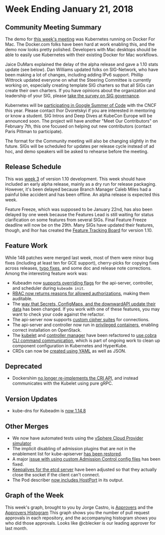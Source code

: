 # Week Ending January 21, 2018

## Community Meeting Summary

The demo for [this week's meeting](https://www.youtube.com/watch?v=x67RK7W-BnM) was Kubernetes running on Docker For Mac.  The Docker.com folks have been hard at work enabling this, and the demo now looks pretty polished.  Developers with Mac desktops should be able to easily use Kubernetes with their existing Docker for Mac workflows.

Jaice DuMars explained the delay of the alpha release and gave a 1.10 stats update (see below).  Dan Williams updated folks on SIG-Network, who have been making a lot of changes, including adding IPv6 support. Phillip Wittrock updated everyone on what the Steering Committee is currently working on, especially creating template SIG charters so that all SIGs can create their own charters.  If you have opinions about the organization and leadership of your SIG, please [take the survey on SIG governance](https://goo.gl/Zm81Ly).

Kubernetes will be [participating in Google Summer of Code](https://github.com/cncf/soc) with the CNCF this year.  Please contact Ihor Dvoretskyi if you are interested in mentoring or know a student.  SIG Intros and Deep Dives at KubeCon Europe will be announced soon.  The project will have another "Meet Our Contributors" on February 7th, this one focused on helping out new contributors (contact Paris Pittman to participate).

The format for the Community meeting will also be changing slightly in the future.  SIGs will be scheduled for updates per release cycle instead of ad hoc, and demo speakers will be asked to rehearse before the meeting.

## Release Schedule

This was [week 3](https://github.com/kubernetes/sig-release/blob/master/releases/release-1.10/release-1.10.md) of version 1.10 development.   This week should have included an early alpha release, mainly as a dry run for release packaging.  However, it's been delayed because Branch Manager Caleb Miles had a painful bike accident and has been offline.  An alpha release is expected this week.

Feature Freeze, which was supposed to be January 22nd, has also been delayed by one week because the Features Lead is still waiting for status clarification on some features from several SIGs.  Final Feature Freeze deadline will now be on the 29th.  Many SIGs have updated their features, though, and Ihor has created the [Feature Tracking Board](https://docs.google.com/spreadsheets/d/17bZrKTk8dOx5nomLrD1-93uBfajK5JS-v1o-nCLJmzE/edit?usp=sharing) for version 1.10.

## Feature Work

While 148 patches were merged last week, most of them were minor bug fixes (including at least ten for GCE support), cherry-picks for copying fixes across releases, [typo fixes](https://github.com/kubernetes/kubernetes/pull/50286), and some doc and release note corrections.  Among the interesting feature work was:

* Kubeadm now [supports overriding flags](https://github.com/kubernetes/kubernetes/pull/58080) for the api-server, controller, and scheduler during `kubeadm init`.
* [RBAC now returns reasons for allowed authorizations](https://github.com/kubernetes/kubernetes/pull/58531), making them auditable.
* The [way that Secrets, ConfigMaps, and the downwardAPI update their data](https://github.com/kubernetes/kubernetes/pull/57422) has been changed.  If you work with one of these features, you may want to check your code against the refactor.
* The api-server now supports [custom cipher suites](https://github.com/kubernetes/kubernetes/pull/48859) for connections.
* The api-server and controller now run in [privileged containers](https://github.com/kubernetes/kubernetes/pull/57561), enabling correct installation on OpenStack.
* The [kubelet](https://github.com/kubernetes/kubernetes/pull/58405) and [controller manager](https://github.com/kubernetes/kubernetes/pull/58398) have been refactored to [use cobra CLI command communication](https://github.com/kubernetes/kubernetes/issues/34732), which is part of ongoing work to clean up component configuration in Kubernetes and HyperKube.
* CRDs can now be [created using YAML](https://github.com/kubernetes/kubernetes/pull/58260) as well as JSON.

## Deprecated

* Dockershim [no longer re-implements the CRI API](https://github.com/kubernetes/kubernetes/pull/58548), and instead communicates with the Kubelet using pure gRPC.

## Version Updates

* kube-dns for Kubeadm is [now 1.14.8](https://github.com/kubernetes/kubernetes/pull/58013)

## Other Merges

* We now have automated tests using the [vSphere Cloud Provider simulator](https://github.com/kubernetes/kubernetes/pull/55918)
* The implicit disabling of admission plugins that are not in the enablement list for kube-apiserver [has been restored](https://github.com/kubernetes/kubernetes/pull/58517).
* A major [issue with using custom Admission Control config files](https://github.com/kubernetes/kubernetes/pull/58439) has been fixed.
* [Keepalives for the etcd server](https://github.com/kubernetes/kubernetes/pull/58008) have been adjusted so that they actually close the socket if the client can't connect.
* The Pod describer [now includes HostPort](https://github.com/kubernetes/kubernetes/pull/57507) in its output.

## Graph of the Week

This week's graph, brought to you by Jorge Castro, is [Approvers](https://k8s.devstats.cncf.io/dashboard/db/approvers?orgId=1&var-period=w&var-repogroups=All) and the [Approvers Histogram](https://k8s.devstats.cncf.io/dashboard/db/approvers-histogram?orgId=1&var-period_name=Last%20month&var-period=m&var-repogroup_name=All&var-repogroup=all)  This graph shows you the number of pull request approvals in each repository, and the accompanying histogram shows you who did those approvals. Looks like @cblecker is our leading approver for last month.
